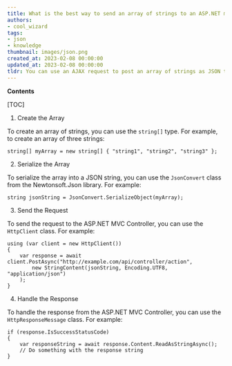 ```yaml
---
title: What is the best way to send an array of strings to an ASP.NET mvc controller without using a form?
authors:
- cool_wizard
tags:
- json
- knowledge
thumbnail: images/json.png
created_at: 2023-02-08 00:00:00
updated_at: 2023-02-08 00:00:00
tldr: You can use an AJAX request to post an array of strings as JSON to an ASP.NET MVC Controller.
---
```


**Contents**

[TOC]

1. Create the Array 

To create an array of strings, you can use the `string[]` type. For example, to create an array of three strings: 
```
string[] myArray = new string[] { "string1", "string2", "string3" };
```

2. Serialize the Array 

To serialize the array into a JSON string, you can use the `JsonConvert` class from the Newtonsoft.Json library. For example: 
```
string jsonString = JsonConvert.SerializeObject(myArray);
```

3. Send the Request 

To send the request to the ASP.NET MVC Controller, you can use the `HttpClient` class. For example: 
```
using (var client = new HttpClient())
{
    var response = await client.PostAsync("http://example.com/api/controller/action",
        new StringContent(jsonString, Encoding.UTF8, "application/json")
    );
}
```

4. Handle the Response 

To handle the response from the ASP.NET MVC Controller, you can use the `HttpResponseMessage` class. For example: 
```
if (response.IsSuccessStatusCode)
{
    var responseString = await response.Content.ReadAsStringAsync();
    // Do something with the response string
}
```
